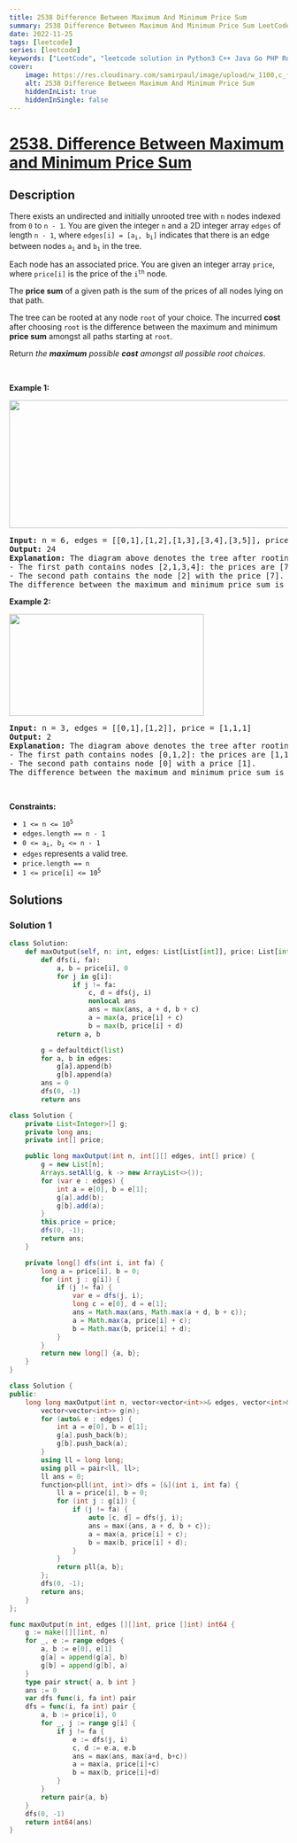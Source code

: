 ```yaml
---
title: 2538 Difference Between Maximum And Minimum Price Sum
summary: 2538 Difference Between Maximum And Minimum Price Sum LeetCode Solution Explained
date: 2022-11-25
tags: [leetcode]
series: [leetcode]
keywords: ["LeetCode", "leetcode solution in Python3 C++ Java Go PHP Ruby Swift TypeScript Rust C# JavaScript C", "2538 Difference Between Maximum And Minimum Price Sum LeetCode Solution Explained in all languages"]
cover:
    image: https://res.cloudinary.com/samirpaul/image/upload/w_1100,c_fit,co_rgb:FFFFFF,l_text:Arial_75_bold:2538 Difference Between Maximum And Minimum Price Sum - Solution Explained/problem-solving.webp
    alt: 2538 Difference Between Maximum And Minimum Price Sum
    hiddenInList: true
    hiddenInSingle: false
---
```



# [2538. Difference Between Maximum and Minimum Price Sum](https://leetcode.com/problems/difference-between-maximum-and-minimum-price-sum)


## Description

<p>There exists an undirected and initially unrooted tree with <code>n</code> nodes indexed from <code>0</code> to <code>n - 1</code>. You are given the integer <code>n</code> and a 2D integer array <code>edges</code> of length <code>n - 1</code>, where <code>edges[i] = [a<sub>i</sub>, b<sub>i</sub>]</code> indicates that there is an edge between nodes <code>a<sub>i</sub></code> and <code>b<sub>i</sub></code> in the tree.</p>

<p>Each node has an associated price. You are given an integer array <code>price</code>, where <code>price[i]</code> is the price of the <code>i<sup>th</sup></code> node.</p>

<p>The <strong>price sum</strong> of a given path is the sum of the prices of all nodes lying on that path.</p>

<p>The tree can be rooted at any node <code>root</code> of your choice. The incurred <strong>cost</strong> after choosing <code>root</code> is the difference between the maximum and minimum <strong>price sum</strong> amongst all paths starting at <code>root</code>.</p>

<p>Return <em>the <strong>maximum</strong> possible <strong>cost</strong></em> <em>amongst all possible root choices</em>.</p>

<p>&nbsp;</p>
<p><strong class="example">Example 1:</strong></p>
<img alt="" src="https://fastly.jsdelivr.net/gh/doocs/leetcode@main/solution/2500-2599/2538.Difference%20Between%20Maximum%20and%20Minimum%20Price%20Sum/images/example14.png" style="width: 556px; height: 231px;" />
<pre>
<strong>Input:</strong> n = 6, edges = [[0,1],[1,2],[1,3],[3,4],[3,5]], price = [9,8,7,6,10,5]
<strong>Output:</strong> 24
<strong>Explanation:</strong> The diagram above denotes the tree after rooting it at node 2. The first part (colored in red) shows the path with the maximum price sum. The second part (colored in blue) shows the path with the minimum price sum.
- The first path contains nodes [2,1,3,4]: the prices are [7,8,6,10], and the sum of the prices is 31.
- The second path contains the node [2] with the price [7].
The difference between the maximum and minimum price sum is 24. It can be proved that 24 is the maximum cost.
</pre>

<p><strong class="example">Example 2:</strong></p>
<img alt="" src="https://fastly.jsdelivr.net/gh/doocs/leetcode@main/solution/2500-2599/2538.Difference%20Between%20Maximum%20and%20Minimum%20Price%20Sum/images/p1_example2.png" style="width: 352px; height: 184px;" />
<pre>
<strong>Input:</strong> n = 3, edges = [[0,1],[1,2]], price = [1,1,1]
<strong>Output:</strong> 2
<strong>Explanation:</strong> The diagram above denotes the tree after rooting it at node 0. The first part (colored in red) shows the path with the maximum price sum. The second part (colored in blue) shows the path with the minimum price sum.
- The first path contains nodes [0,1,2]: the prices are [1,1,1], and the sum of the prices is 3.
- The second path contains node [0] with a price [1].
The difference between the maximum and minimum price sum is 2. It can be proved that 2 is the maximum cost.
</pre>

<p>&nbsp;</p>
<p><strong>Constraints:</strong></p>

<ul>
	<li><code>1 &lt;= n &lt;= 10<sup>5</sup></code></li>
	<li><code>edges.length == n - 1</code></li>
	<li><code>0 &lt;= a<sub>i</sub>, b<sub>i</sub> &lt;= n - 1</code></li>
	<li><code>edges</code> represents a valid tree.</li>
	<li><code>price.length == n</code></li>
	<li><code>1 &lt;= price[i] &lt;= 10<sup>5</sup></code></li>
</ul>

## Solutions

### Solution 1

<!-- tabs:start -->

```python
class Solution:
    def maxOutput(self, n: int, edges: List[List[int]], price: List[int]) -> int:
        def dfs(i, fa):
            a, b = price[i], 0
            for j in g[i]:
                if j != fa:
                    c, d = dfs(j, i)
                    nonlocal ans
                    ans = max(ans, a + d, b + c)
                    a = max(a, price[i] + c)
                    b = max(b, price[i] + d)
            return a, b

        g = defaultdict(list)
        for a, b in edges:
            g[a].append(b)
            g[b].append(a)
        ans = 0
        dfs(0, -1)
        return ans
```

```java
class Solution {
    private List<Integer>[] g;
    private long ans;
    private int[] price;

    public long maxOutput(int n, int[][] edges, int[] price) {
        g = new List[n];
        Arrays.setAll(g, k -> new ArrayList<>());
        for (var e : edges) {
            int a = e[0], b = e[1];
            g[a].add(b);
            g[b].add(a);
        }
        this.price = price;
        dfs(0, -1);
        return ans;
    }

    private long[] dfs(int i, int fa) {
        long a = price[i], b = 0;
        for (int j : g[i]) {
            if (j != fa) {
                var e = dfs(j, i);
                long c = e[0], d = e[1];
                ans = Math.max(ans, Math.max(a + d, b + c));
                a = Math.max(a, price[i] + c);
                b = Math.max(b, price[i] + d);
            }
        }
        return new long[] {a, b};
    }
}
```

```cpp
class Solution {
public:
    long long maxOutput(int n, vector<vector<int>>& edges, vector<int>& price) {
        vector<vector<int>> g(n);
        for (auto& e : edges) {
            int a = e[0], b = e[1];
            g[a].push_back(b);
            g[b].push_back(a);
        }
        using ll = long long;
        using pll = pair<ll, ll>;
        ll ans = 0;
        function<pll(int, int)> dfs = [&](int i, int fa) {
            ll a = price[i], b = 0;
            for (int j : g[i]) {
                if (j != fa) {
                    auto [c, d] = dfs(j, i);
                    ans = max({ans, a + d, b + c});
                    a = max(a, price[i] + c);
                    b = max(b, price[i] + d);
                }
            }
            return pll{a, b};
        };
        dfs(0, -1);
        return ans;
    }
};
```

```go
func maxOutput(n int, edges [][]int, price []int) int64 {
	g := make([][]int, n)
	for _, e := range edges {
		a, b := e[0], e[1]
		g[a] = append(g[a], b)
		g[b] = append(g[b], a)
	}
	type pair struct{ a, b int }
	ans := 0
	var dfs func(i, fa int) pair
	dfs = func(i, fa int) pair {
		a, b := price[i], 0
		for _, j := range g[i] {
			if j != fa {
				e := dfs(j, i)
				c, d := e.a, e.b
				ans = max(ans, max(a+d, b+c))
				a = max(a, price[i]+c)
				b = max(b, price[i]+d)
			}
		}
		return pair{a, b}
	}
	dfs(0, -1)
	return int64(ans)
}
```

<!-- tabs:end -->

<!-- end -->
